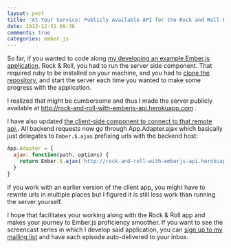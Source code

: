 ```yaml
---
layout: post
title: "At Your Service: Publicly Available API for the Rock and Roll Ember.js App"
date: 2013-12-31 09:38
comments: true
categories: ember.js
---
```


So far, if you wanted to code along [my developing an example Ember.js
application][mailing-list], Rock & Roll, you had to run the server side
component. That required ruby to be installed on your machine, and you had to
[clone the repository][api-repo], and start the server each time you wanted to
make some progress with the application.

I realized that might be cumbersome and thus I made the server publicly
available at http://rock-and-roll-with-emberjs-api.herokuapp.com .

I have also updated [the client-side component to connect to that remote
api.][client-commit]. All backend requests now go through App.Adapter.ajax which
basically just delegates to `Ember.$.ajax` prefixing urls with the backend host:

``` javascript
App.Adapter = {
  ajax: function(path, options) {
    return Ember.$.ajax('http://rock-and-roll-with-emberjs-api.herokuapp.com' + path, options)
  }
}
```

If you work with an earlier version of the client app, you might have to
rewrite urls in multiple places but I figured it is still less work than running
the server yourself.

I hope that facilitates your working along with the Rock & Roll app and makes
your journey to Ember.js proficiency smoother. If you want to see the
screencast series in which I develop said application, you can [sign up to my
mailing list][mailing-list] and have each episode auto-delivered to your inbox.

[mailing-list]: http://emberjs.balinterdi.com
[api-repo]: https://github.com/balinterdi/rock-and-roll-api
[api-root]: http://rock-and-roll-with-emberjs-api.herokuapp.com
[client-commit]: https://github.com/balinterdi/rock-and-roll/commit/remote-api
